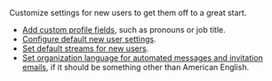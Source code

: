 Customize settings for new users to get them off to a great start.

* [Add custom profile fields](/help/add-custom-profile-fields), such as pronouns
  or job title.
* [Configure default new user settings][default-user-settings].
* [Set default streams for new users](/help/set-default-streams-for-new-users).
* [Set organization language for automated messages and invitation emails][org-lang],
  if it should be something other than American English.

[org-lang]: /help/configure-organization-language
[default-user-settings]: /help/configure-default-new-user-settings
